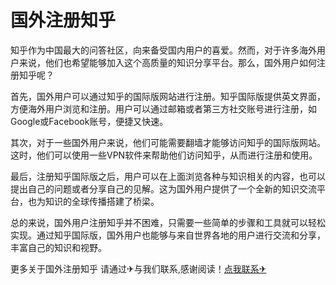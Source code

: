 # 国外注册知乎

知乎作为中国最大的问答社区，向来备受国内用户的喜爱。然而，对于许多海外用户来说，他们也希望能够加入这个高质量的知识分享平台。那么，国外用户如何注册知乎呢？

首先，国外用户可以通过知乎的国际版网站进行注册。知乎国际版提供英文界面，方便海外用户浏览和注册。用户可以通过邮箱或者第三方社交账号进行注册，如Google或Facebook账号，便捷又快速。

其次，对于一些国外用户来说，他们可能需要翻墙才能够访问知乎的国际版网站。这时，他们可以使用一些VPN软件来帮助他们访问知乎，从而进行注册和使用。

最后，注册知乎国际版之后，用户可以在上面浏览各种与知识相关的内容，也可以提出自己的问题或者分享自己的见解。这为国外用户提供了一个全新的知识交流平台，也为知识的全球传播搭建了桥梁。

总的来说，国外用户注册知乎并不困难，只需要一些简单的步骤和工具就可以轻松实现。通过知乎国际版，国外用户也能够与来自世界各地的用户进行交流和分享，丰富自己的知识和视野。

更多关于国外注册知乎 请通过✈与我们联系,感谢阅读！[点我联系✈](https://u.G208.com)